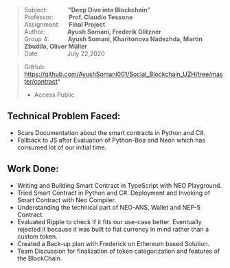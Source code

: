 
> Subject: &nbsp;  &emsp; &emsp; **"Deep Dive into Blockchain"** <br>
> Professor:&emsp; &emsp; **Prof. Claudio Tessone** <br>
> Assignment: &emsp; **Final Project** <br>
> Author: &nbsp; &nbsp; &emsp; &emsp;**Ayush Somani, Frederik Glitzner** <br>
> Group 4: &ensp; &ensp; &emsp; **Ayush Somani, Kharitonova Nadezhda, Martin Zbudila, Oliver Müller** <br>
> Date: &ensp; &ensp; &emsp; &emsp; &nbsp;July 22,2020  <br>

> GitHub: https://github.com/AyushSomani001/Social_Blockchain_UZH/tree/master/contract*   <br>
> - Access Public  


## **Technical Problem Faced:** <br>
- Scars Documentation about the smart contracts in Python and C#.
- Fallback to JS after Evaluation of Python-Boa and Neon which has consumed lot of our initial time.

## **Work Done:** <br>
- Writing and Building Smart Contract in TypeScript with NEO Playground.
- Tried Smart Contract in Python and C#. Deployment and Invoking of Smart Contract with Neo Compiler.
- Understanding the technical part of NEO-ANS, Wallet and NEP-5 Contract.
- Evaluated Ripple to check if it fits our use-case better. Eventually rejected it because it was built to fiat currency in mind rather than a custom token.
- Created a Back-up plan with Frederick on Ethereum based Solution.
- Team Discussion for finalization of token categorization and features of the BlockChain.
